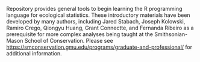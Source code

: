 Repository provides general tools to begin learning the R programming language for ecological statistics.  These introductory materials have been developed by many authors, including Jared Stabach, Joseph Kolowski, Ramiro Crego, Qiongyu Huang, Grant Connectte, and Fernanda Ribeiro as a prerequisite for more complex analyses being taught at the Smithsonian-Mason School of Conservation.  Please see https://smconservation.gmu.edu/programs/graduate-and-professional/ for additional information.    
